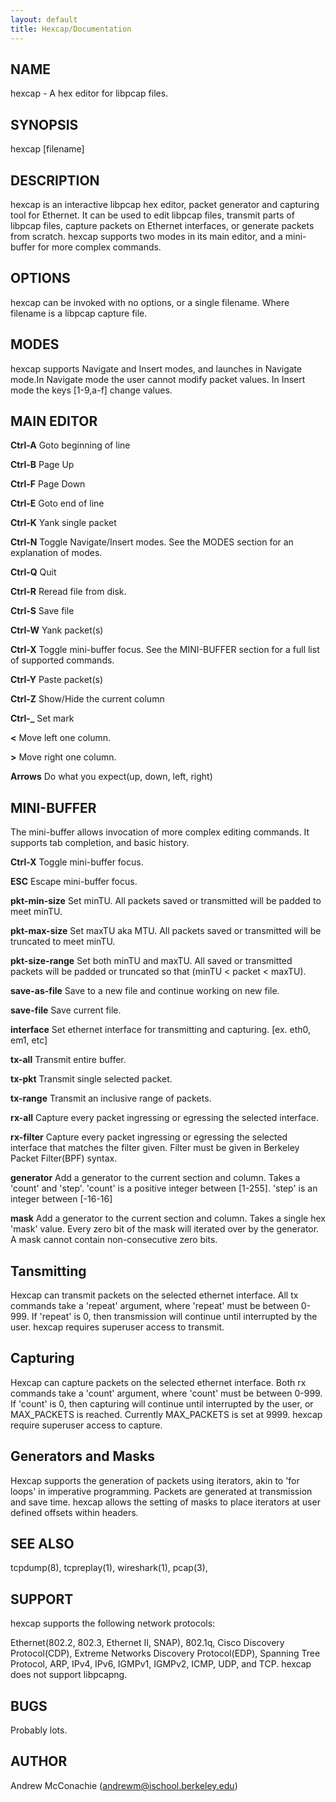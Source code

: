 ```yaml
---
layout: default
title: Hexcap/Documentation
---
```


## NAME
hexcap \- A hex editor for libpcap files.



## SYNOPSIS
hexcap [filename]


## DESCRIPTION
hexcap is an interactive libpcap hex editor, packet generator and capturing tool for Ethernet. It can be used to edit libpcap files, transmit parts of libpcap files, capture packets on Ethernet interfaces, or generate packets from scratch. hexcap supports two modes in its main editor, and a mini-buffer for more complex commands.

## OPTIONS
hexcap can be invoked with no options, or a single filename. Where filename is a libpcap capture file.

## MODES
hexcap supports Navigate and Insert modes, and launches in Navigate mode.In Navigate mode the user cannot modify packet values. In Insert mode the keys [1-9,a-f] change values.

## MAIN EDITOR
**Ctrl-A** Goto beginning of line

**Ctrl-B** Page Up

**Ctrl-F** Page Down

**Ctrl-E** Goto end of line

**Ctrl-K** Yank single packet

**Ctrl-N** Toggle Navigate/Insert modes. See the MODES section for an explanation of modes.

**Ctrl-Q** Quit

**Ctrl-R** Reread file from disk.

**Ctrl-S** Save file

**Ctrl-W** Yank packet(s)

**Ctrl-X** Toggle mini-buffer focus. See the MINI-BUFFER section for a full list of supported commands.

**Ctrl-Y** Paste packet(s)

**Ctrl-Z** Show/Hide the current column

**Ctrl-_** Set mark

**<** Move left one column.

**\>** Move right one column.

**Arrows** Do what you expect(up, down, left, right)

## MINI-BUFFER
The mini-buffer allows invocation of more complex editing commands. It supports tab completion, and basic history.

**Ctrl-X** Toggle mini-buffer focus.

**ESC** Escape mini-buffer focus.

**pkt-min-size** Set minTU. All packets saved or transmitted will be padded to meet minTU.

**pkt-max-size** Set maxTU aka MTU. All packets saved or transmitted will be truncated to meet minTU.

**pkt-size-range** Set both minTU and maxTU. All saved or transmitted packets will be padded or truncated so that (minTU < packet < maxTU).

**save-as-file** Save to a new file and continue working on new file.

**save-file** Save current file.

**interface** Set ethernet interface for transmitting and capturing. [ex. eth0, em1, etc]

**tx-all** Transmit entire buffer. 

**tx-pkt** Transmit single selected packet.

**tx-range** Transmit an inclusive range of packets.

**rx-all** Capture every packet ingressing or egressing the selected interface.

**rx-filter** Capture every packet ingressing or egressing the selected interface that matches the filter given. Filter must be given in Berkeley Packet Filter(BPF) syntax.

**generator** Add a generator to the current section and column. Takes a 'count' and 'step'. 'count' is a positive integer between [1-255]. 'step' is an integer between [-16-16] 

**mask** Add a generator to the current section and column. Takes a single hex 'mask' value. Every zero bit of the mask will iterated over by the generator. A mask cannot contain non-consecutive zero bits.

## Tansmitting
Hexcap can transmit packets on the selected ethernet interface. All tx commands take a 'repeat' argument, where 'repeat' must be between 0-999. If 'repeat' is 0, then transmission will continue until interrupted by the user. hexcap requires superuser access to transmit.

## Capturing
Hexcap can capture packets on the selected ethernet interface. Both rx commands take a 'count' argument, where 'count' must be between 0-999. If 'count' is 0, then capturing will continue until interrupted by the user, or MAX_PACKETS is reached. Currently MAX_PACKETS is set at 9999. hexcap require superuser access to capture.

## Generators and Masks
Hexcap supports the generation of packets using iterators, akin to 'for loops' in imperative programming. Packets are generated at transmission and save time. hexcap allows the setting of masks to place iterators at user defined offsets within headers.

## SEE ALSO
tcpdump(8), tcpreplay(1), wireshark(1), pcap(3), 

## SUPPORT
hexcap supports the following network protocols:

Ethernet(802.2, 802.3, Ethernet II, SNAP), 802.1q, Cisco Discovery Protocol(CDP), Extreme Networks Discovery Protocol(EDP), Spanning Tree Protocol, ARP, IPv4, IPv6, IGMPv1, IGMPv2, ICMP, UDP, and TCP. hexcap does not support libpcapng.

## BUGS
Probably lots.

## AUTHOR
Andrew McConachie (andrewm@ischool.berkeley.edu)


